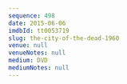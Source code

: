 ```yaml
---
sequence: 498
date: 2015-06-06
imdbId: tt0053719
slug: the-city-of-the-dead-1960
venue: null
venueNotes: null
medium: DVD
mediumNotes: null
---
```

